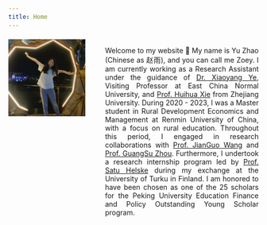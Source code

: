 ```yaml
---
title: Home
---
```


<div style="display: flex; align-items: flex-start; margin: 20px 0;">
    <div style="flex: 1; margin-right: 20px;">
        <img src="media/web.jpg" alt="At the Victoria Peak Tower in 2022" width="450">
    </div>
    <div style="flex: 2; padding-left: 20px; text-align: justify;">
        <p>Welcome to my website 🌸 My name is Yu Zhao (Chinese as 赵雨), and you can call me Zoey. I am currently working as a Research Assistant under the guidance of <a href="https://xiaoyangye.github.io/">Dr. Xiaoyang Ye</a>, Visiting Professor at East China Normal University, and <a href="https://person.zju.edu.cn/huihuaxie#973816">Prof. Huihua Xie</a> from Zhejiang University. During 2020 - 2023, I was a Master student in Rural Development Economics and Management at Renmin University of China, with a focus on rural education. Throughout this period, I engaged in research collaborations with <a href="https://jianguowang.weebly.com/">Prof. JianGuo Wang</a> and <a href="http://slhr.ruc.edu.cn/szdw/zzjs/ldgx/zgs/226d274fc66240e0b01b3c01243ef853.htm">Prof. GuangSu Zhou</a>. Furthermore, I undertook a research internship program led by <a href="https://www.utu.fi/en/people/satu-helske">Prof. Satu Helske</a> during my exchange at the University of Turku in Finland. I am honored to have been chosen as one of the 25 scholars for the Peking University Education Finance and Policy Outstanding Young Scholar program.</p>
    </div>
</div>
